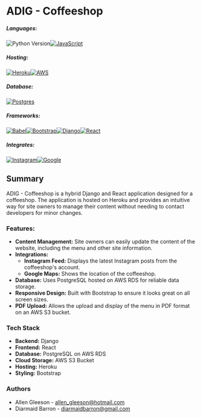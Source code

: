 # ADIG - Coffeeshop

##### Languages:
![Python Version](https://img.shields.io/badge/python%20version-python%203.8%2B-brightgreen)[![JavaScript](https://img.shields.io/badge/JavaScript-F7DF1E?logo=javascript&logoColor=000)](#)
##### Hosting:
[![Heroku](https://img.shields.io/badge/Heroku-430098?logo=heroku&logoColor=fffe)](#)[![AWS](https://img.shields.io/badge/AWS-%23FF9900.svg?logo=amazon-web-services&logoColor=white)](#)
##### Database:
[![Postgres](https://img.shields.io/badge/Postgres-%23316192.svg?logo=postgresql&logoColor=white)](#)
##### Frameworks:
[![Babel](https://img.shields.io/badge/Babel-F9DC3E?logo=babel&logoColor=000)](#)[![Bootstrap](https://img.shields.io/badge/Bootstrap-7952B3?logo=bootstrap&logoColor=fff)](#)[![Django](https://img.shields.io/badge/Django-%23092E20.svg?logo=django&logoColor=white)](#)[![React](https://img.shields.io/badge/React-%2320232a.svg?logo=react&logoColor=%2361DAFB)](#)
##### Integrates:
[![Instagram](https://img.shields.io/badge/Instagram-%23E4405F.svg?logo=Instagram&logoColor=white)](#)[![Google](https://img.shields.io/badge/Google-4285F4?logo=google&logoColor=white)](#)

## Summary

ADIG - Coffeeshop is a hybrid Django and React application designed for a coffeeshop. The application is hosted on Heroku and provides an intuitive way for site owners to manage their content without needing to contact developers for minor changes.

### Features:
- **Content Management:** Site owners can easily update the content of the website, including the menu and other site information.
- **Integrations:**
  - **Instagram Feed:** Displays the latest Instagram posts from the coffeeshop's account.
  - **Google Maps:** Shows the location of the coffeeshop.
- **Database:** Uses PostgreSQL hosted on AWS RDS for reliable data storage.
- **Responsive Design:** Built with Bootstrap to ensure it looks great on all screen sizes.
- **PDF Upload:** Allows the upload and display of the menu in PDF format on an AWS S3 bucket.

### Tech Stack
- **Backend:** Django
- **Frontend:** React
- **Database:** PostgreSQL on AWS RDS
- **Cloud Storage:** AWS S3 Bucket
- **Hosting:** Heroku
- **Styling:** Bootstrap

### Authors
- Allen Gleeson - allen_gleeson@hotmail.com
- Diarmaid Barron - diarmaidbarron@gmail.com